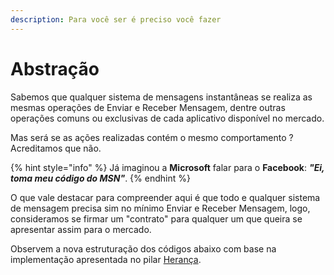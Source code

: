 ```yaml
---
description: Para você ser é preciso você fazer
---
```


# Abstração

Sabemos que qualquer sistema de mensagens instantâneas se realiza as mesmas operações de Enviar e Receber Mensagem, dentre outras operações comuns ou exclusivas de cada aplicativo disponível no mercado.

Mas será se as ações realizadas contém o mesmo comportamento ? Acreditamos que não.

{% hint style="info" %}
Já imaginou a **Microsoft** falar para o **Facebook**: _**"Ei, toma meu código do MSN"**_.
{% endhint %}

O que vale destacar para compreender aqui é que todo e qualquer sistema de mensagem precisa sim no mínimo Enviar e Receber Mensagem, logo, consideramos se firmar um "contrato" para qualquer um que queira se apresentar assim para o mercado.

Observem a nova estruturação dos códigos abaixo com base na implementação apresentada no pilar [Herança](heranca.md).
